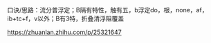 口诀/思路：流分普浮定；B隔有特性，触有五，b浮定do，根，none，af，ib+tc+f，v以外；B有3特，折叠清浮阻覆盖

https://zhuanlan.zhihu.com/p/25321647